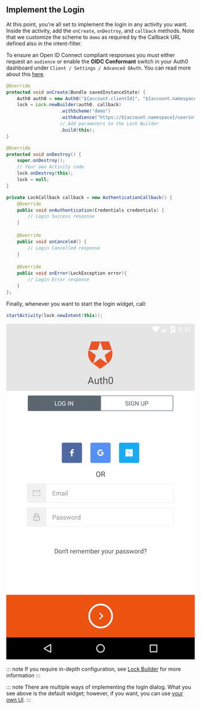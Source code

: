## Implement the Login

At this point, you're all set to implement the login in any activity you want. Inside the activity, add the `onCreate`, `onDestroy`, and `callback` methods. Note that we customize the scheme to `demo` as required by the Callback URL defined also in the intent-filter.

To ensure an Open ID Connect compliant responses you must either request an `audience` or enable the **OIDC Conformant** switch in your Auth0 dashboard under `Client / Settings / Advanced OAuth`. You can read more about this [here](https://auth0.com/docs/api-auth/intro#how-to-use-the-new-flows).


```java
@Override
protected void onCreate(Bundle savedInstanceState) {
    Auth0 auth0 = new Auth0("${account.clientId}", "${account.namespace}");
    lock = Lock.newBuilder(auth0, callback)
                    .withScheme("demo")
                    .withAudience("https://${account.namespace}/userinfo")
                    // Add parameters to the Lock Builder
                    .build(this);
}
```

```java
@Override
protected void onDestroy() {
    super.onDestroy();
    // Your own Activity code
    lock.onDestroy(this);
    lock = null;
}
```

```java
private LockCallback callback = new AuthenticationCallback() {
    @Override
    public void onAuthentication(Credentials credentials) {
        // Login Success response
    }

    @Override
    public void onCanceled() {
        // Login Cancelled response
    }

    @Override
    public void onError(LockException error){
        // Login Error response
    }
};
```

Finally, whenever you want to start the login widget, call:

```java
startActivity(lock.newIntent(this));
```

<div class="phone-mockup"><img src="/media/articles/libraries/lock-android/login.png" alt="Mobile example screenshot"/></div>

::: note
If you require in-depth configuration, see [Lock Builder](/libraries/lock-android#lock-builder) for more information
:::

::: note
There are multiple ways of implementing the login dialog. What you see above is the default widget; however, if you want, you can use [your own UI](/quickstart/native/android/02-custom-login).
:::
